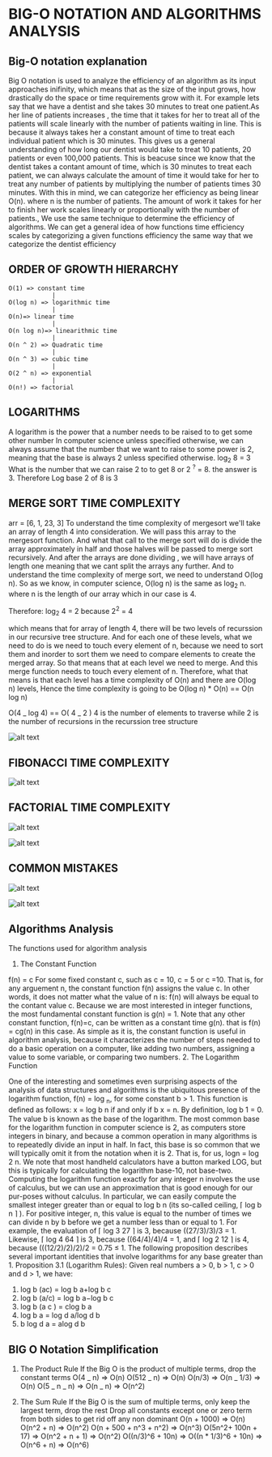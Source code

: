 # BIG-O NOTATION AND ALGORITHMS ANALYSIS

## Big-O notation explanation

Big O notation is used to analyze the efficiency of an algorithm as its input approaches inifinity, which means that as the size of the input grows, how drastically do the space or time requirements grow with it.
For example lets say that we have a dentist and she takes 30 minutes to treat one patient.As her line of patients increases , the time that it takes for her to treat all of the patients will scale linearly with the number of patients waiting in line.
This is because it always takes her a constant amount of time to treat each individual patient which is 30 minutes. This gives us a general understanding of how long our dentist would take to treat 10 patients, 20 patients or even 100,000 patients. This is beacuse since we know that the dentist takes a contant amount of time, which is 30 minutes to treat each patient, we can always calculate the amount of time it would take for her to treat any number of patients by multiplying the number of patients times 30 minutes.
With this in mind, we can categorize her efficiency as being linear O(n). where n is the number of patients.
The amount of work it takes for her to finish her work scales linearly or proportionally with the number of patients., We use the same technique to determine the efficiency of algorithms.
We can get a general idea of how functions time efficiency scales by categorizing a given functions efficiency the same way that we categorize the dentist efficiency

## ORDER OF GROWTH HIERARCHY

    O(1) => constant time
                |
    O(log n) => logarithmic time
                |
    O(n)=> linear time
                |
    O(n log n)=> linearithmic time
                |
    O(n ^ 2) => Quadratic time
                |
    O(n ^ 3) => cubic time
                |
    O(2 ^ n) => exponential
                |
    O(n!) => factorial

## LOGARITHMS

A logarithm is the power that a number needs to be raised to to get some other number
In computer science unless specified otherwise, we can always assume that the number
that we want to raise to some power is 2, meaning that the base is always 2 unless specified otherwise.
log<sub>2</sub> 8 = 3
What is the number that we can raise 2 to to get 8 or 2 <sup>?</sup> = 8.
the answer is 3.
Therefore Log base 2 of 8 is 3

## MERGE SORT TIME COMPLEXITY

arr = [6, 1, 23, 3]
To understand the time complexity of mergesort we'll take an array of length 4 into consideration. We will pass this array to the mergesort function.
And what that call to the merge sort will do is divide the array approximately in half and those halves will be passed to merge sort recursively.
And after the arrays are done dividing , we will have arrays of length one meaning that we cant split the arrays any further. And to understand the time complexity of merge sort, we need to understand O(log n). So as we know, in computer science, O(log n) is the same as log<sub>2</sub> n. where n is the length of our array which in our case is 4.

Therefore:
log<sub>2</sub> 4 = 2 because 2<sup>2</sup> = 4

which means that for array of length 4, there will be two levels of recurssion in our recursive tree structure.
And for each one of these levels, what we need to do is we need to touch every element of n, because we need to sort them and inorder to sort them we need to compare elements to create the merged array.
So that means that at each level we need to merge. And this merge function needs to touch every element of n.
Therefore, what that means is that each level has a time complexity of O(n) and there are O(log n) levels,
Hence the time complexity is going to be O(log n) \* O(n) == O(n log n)

O(4 _ log 4) == O( 4 _ 2 )
4 is the number of elements to traverse while 2 is the number of recursions in the recurssion tree structure

![alt text](./images/merge-sort-time-complexity.png)

## FIBONACCI TIME COMPLEXITY

![alt text](./images/fibonacci-time-complexity.png)

## FACTORIAL TIME COMPLEXITY

![alt text](./images/factorial-time-complexity-1.png)

![alt text](./images/factorial-time-complexity-2.png)

## COMMON MISTAKES

![alt text](./images/common-mistakes-1.png)

![alt text](./images/common-mistakes-2.png)

## Algorithms Analysis

The functions used for algorithm analysis

1. The Constant Function

f(n) = c
For some fixed constant c, such as c = 10, c = 5 or c =10. That is, for any arguement n, the constant function f(n) assigns the value c. In other words, it does not matter what the value of n is: f(n) will always be equal to the contant value c.
Because we are most interested in integer functions, the most fundamental constant function is g(n) = 1.
Note that any other constant function, f(n)=c, can be written as a constant time g(n). that is f(n) = cg(n) in this case.
As simple as it is, the constant function is useful in algorithm analysis, because it characterizes the number of steps needed to do a basic operation on a computer, like adding two numbers, assigning a value to some variable, or comparing two numbers. 2. The Logarithm Function

One of the interesting and sometimes even surprising aspects of the analysis of data structures and algorithms is the ubiquitous presence of the logarithm function, f(n) = log <sub>n</sub>, for some constant b > 1. This function is deﬁned as follows:
x = log b n if and only if b x = n.
By deﬁnition, log b 1 = 0. The value b is known as the base of the logarithm.
The most common base for the logarithm function in computer science is 2, as computers store integers in binary, and because a common operation in many algorithms is to repeatedly divide an input in half. In fact, this base is so common that we will typically omit it from the notation when it is 2. That is, for us,
logn = log 2 n.
We note that most handheld calculators have a button marked LOG, but this is typically for calculating the logarithm base-10, not base-two.
Computing the logarithm function exactly for any integer n involves the use of calculus, but we can use an approximation that is good enough for our pur-poses without calculus. In particular, we can easily compute the smallest integer greater than or equal to log b n (its so-called ceiling, ⌈ log b n ⌉ ). For positive integer, n, this value is equal to the number of times we can divide n by b before we get a number less than or equal to 1. For example, the evaluation of ⌈ log 3 27 ⌉ is 3, because ((27/3)/3)/3 = 1. Likewise, ⌈ log 4 64 ⌉ is 3, because ((64/4)/4)/4 = 1, and ⌈ log 2 12 ⌉ is 4, because (((12/2)/2)/2)/2 = 0.75 ≤ 1.
The following proposition describes several important identities that involve logarithms for any base greater than 1.
Proposition 3.1 (Logarithm Rules): Given real numbers a > 0, b > 1, c > 0 and d > 1, we have:

1. log b (ac) = log b a+log b c
2. log b (a/c) = log b a−log b c
3. log b (a c ) = clog b a
4. log b a = log d a/log d b
5. b log d a = alog d b

## BIG O Notation Simplification

1. The Product Rule
   If the Big O is the product of multiple terms, drop the constant terms
   O(4 _ n) => O(n)
   O(512 _ n) => O(n)
   O(n/3) => O(n _ 1/3) => O(n)
   O(5 _ n _ n) => O(n _ n) => O(n^2)

2. The Sum Rule
   If the Big O is the sum of multiple terms, only keep the largest term, drop the rest
   Drop all constants except one or zero term from both sides to get rid off any non dominant
   O(n + 1000) => O(n)
   O(n^2 + n) => O(n^2)
   O(n + 500 + n^3 + n^2) => O(n^3)
   O(5n^2+ 100n + 17) => O(n^2 + n + 1) => O(n^2)
   O((n/3)^6 + 10n) => O((n \* 1/3)^6 + 10n) => O(n^6 + n) => O(n^6)
